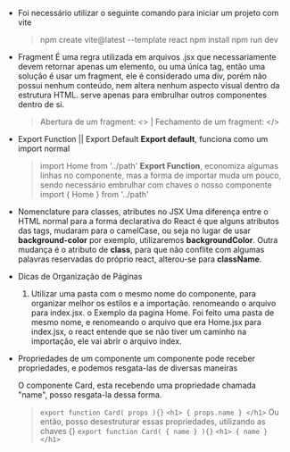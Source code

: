- Foi necessário utilizar o seguinte comando para iniciar um projeto com vite
  > npm create vite@latest <appName> --template react
  > npm install
  > npm run dev 

- Fragment 
  É uma regra utilizada em arquivos .jsx que necessariamente devem retornar apenas um elemento, ou uma única tag, então uma solução é usar um fragment, ele é considerado uma div, porém não possui nenhum conteúdo, nem altera nenhum aspecto visual dentro da estrutura HTML. serve apenas para embrulhar outros componentes dentro de si.
  > Abertura de um fragment: <> | Fechamento de um fragment: </> 

- Export Function || Export Default
  **Export default**, funciona como um import normal
    > import Home from '../path'
  **Export Function**, economiza algumas linhas no componente, mas a forma de importar muda um pouco, sendo necessário embrulhar com chaves o nosso componente
    > import { Home } from '../path'

- Nomenclature para classes, atributes no JSX
  Uma diferença entre o HTML normal para a forma declarativa do React é que alguns atributos das tags, mudaram para o camelCase, ou seja no lugar de usar **background-color** por exemplo, utilizaremos **backgroundColor**.
  Outra mudança é o atributo de **class**, para que não conflite com algumas palavras reservadas do próprio react, alterou-se para **className**.
  
- Dicas de Organização de Páginas
  1. Utilizar uma pasta com o mesmo nome do componente, para organizar melhor os estilos e a importação. renomeando o arquivo para index.jsx. o Exemplo da pagina Home. Foi feito uma pasta de mesmo nome, e renomeando o arquivo que era Home.jsx para index.jsx, o react entende que se não tiver um caminho na importação, ele vai abrir o arquivo index.

- Propriedades de um componente
  um componente pode receber propriedades, e podemos resgata-las de diversas maneiras
  > <Card name='Alex' />
  O componente Card, esta recebendo uma propriedade chamada "name", posso resgata-la dessa forma.
  > `export function Card( props ){}`
  > `<h1> { props.name } </h1>`
  Ou então, posso desestruturar essas propriedades, utilizando as chaves {}
  > `export function Card( { name } ){}`
  > `<h1> { name } </h1>`